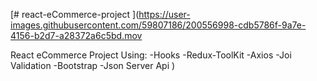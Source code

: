 [# react-eCommerce-project
](https://user-images.githubusercontent.com/59807186/200556998-cdb5786f-9a7e-4156-b2d7-a28372a6c5bd.mov

React eCommerce Project Using:
-Hooks
-Redux-ToolKit
-Axios
-Joi Validation 
-Bootstrap
-Json Server Api )
